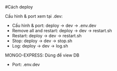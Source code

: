 #Cách deploy

Cấu hình & port xem tại .dev:

 - Cấu hình & port:  deploy -> dev -> .env.dev
 - Remove all and restart: deploy -> dev -> restart.sh
 - Restart: deploy -> dev -> restart.sh
 - Stop: deploy -> dev -> stop.sh
 - Log: deploy -> dev -> log.sh

MONGO-EXPRESS: Dùng để view DB
 - Port: .env.dev
